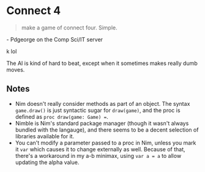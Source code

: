 # Connect 4

> make a game of connect four. Simple.

\- Pdgeorge on the Comp Sci/IT server

k lol

The AI is kind of hard to beat, except when it sometimes makes really dumb moves.

## Notes
- Nim doesn't really consider methods as part of an object. The syntax `game.draw()` is just syntactic sugar for `draw(game)`, and the proc is defined as `proc draw(game: Game) =`.
- Nimble is Nim's standard package manager (though it wasn't always bundled with the langauge), and there seems to be a decent selection of libraries available for it.
- You can't modify a parameter passed to a proc in Nim, unless you mark it `var` which causes it to change externally as well. Because of that, there's a workaround in my a-b minimax, using `var a = a` to allow updating the alpha value.
